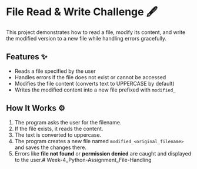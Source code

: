 # File Read & Write Challenge 🖋️  
This project demonstrates how to read a file, modify its content, and write the modified version to a new file while handling errors gracefully.  

## Features ✨  
- Reads a file specified by the user  
- Handles errors if the file does not exist or cannot be accessed  
- Modifies the file content (converts text to UPPERCASE by default)  
- Writes the modified content into a new file prefixed with `modified_`  

## How It Works ⚙️  
1. The program asks the user for the filename.  
2. If the file exists, it reads the content.  
3. The text is converted to uppercase.  
4. The program creates a new file named `modified_<original_filename>` and saves the changes there.  
5. Errors like **file not found** or **permission denied** are caught and displayed to the user.# Week-4_Python-Assignment_File-Handling
